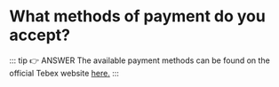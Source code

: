 # What methods of payment do you accept?

::: tip 👉 ANSWER
The available payment methods can be found on the official Tebex website [here.](https://www.tebex.io/payment-methods)
:::
